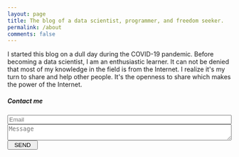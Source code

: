 ```yaml
---
layout: page
title: The blog of a data scientist, programmer, and freedom seeker.
permalink: /about
comments: false
---
```


<div class="row justify-content-between">
<div class="col-md-8 pr-5">

<p>I started this blog on a dull day during the COVID-19 pandemic. Before becoming a data scientist, I am an enthusiastic learner. It can not be denied that most of my knowledge in the field is from the Internet. I realize it's my turn to share and help other people. It's the openness to share which makes the power of the Internet.</p>

<!-- <p class="mb-5"><img class="shadow-lg" src="{{site.baseurl}}/assets/images/mediumish-jekyll-template.png" alt="jekyll template mediumish" /></p> -->

<!-- <h4>Documentation</h4>

<p>Please, read the docs <a href="https://bootstrapstarter.com/bootstrap-templates/template-mediumish-bootstrap-jekyll/">here</a>.</p>

<h4>Questions or bug reports?</h4>

<p>Head over to our <a href="https://github.com/wowthemesnet/mediumish-theme-jekyll">Github repository</a>!</p> -->

</div>

<div class="col-md-4">

<div class="sticky-top sticky-top-80">
<h5>Contact me</h5>

<form id=contactForm>
    <input class="form-control form-control-lg" name=email type=text placeholder="Email" style="width:100%"/>
    <textarea class="form-control form-control-lg" name=text placeholder="Message" required=required style="width:100%" oninput='this.style.height = "";this.style.height = this.scrollHeight + "px"'></textarea>
    <input class="btn btn-danger" name=sendButton type=submit value="  SEND  "/>
</form>
<script src="contact.js"></script>
<!-- 
<p>Thank you for your support! Your donation helps me to maintain and improve <a target="_blank" href="https://github.com/wowthemesnet/mediumish-theme-jekyll">Mediumish <i class="fab fa-github"></i></a>.</p>
<a target="_blank" href="https://www.wowthemes.net/donate/" class="btn btn-danger">Buy me a coffee</a> <a target="_blank" href="https://bootstrapstarter.com/bootstrap-templates/template-mediumish-bootstrap-jekyll/" class="btn btn-warning">Documentation</a>
-->

</div>
</div>
</div>
